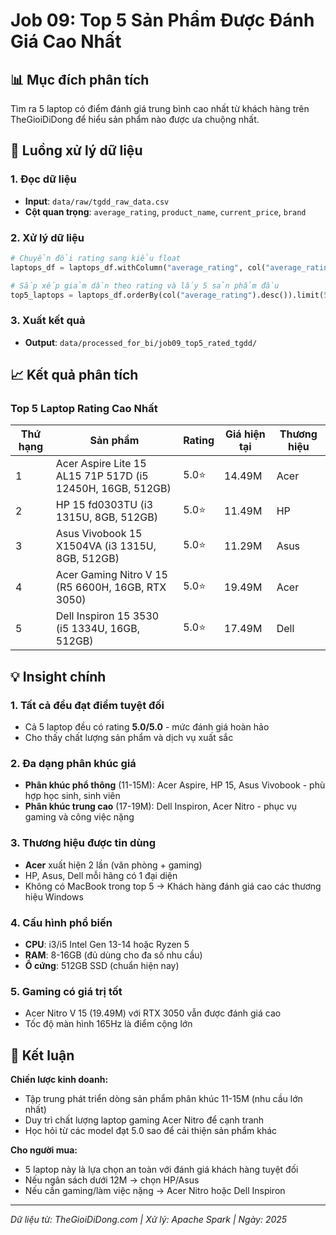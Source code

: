 # Job 09: Top 5 Sản Phẩm Được Đánh Giá Cao Nhất

## 📊 Mục đích phân tích
Tìm ra 5 laptop có điểm đánh giá trung bình cao nhất từ khách hàng trên TheGioiDiDong để hiểu sản phẩm nào được ưa chuộng nhất.

## 🔄 Luồng xử lý dữ liệu

### 1. Đọc dữ liệu
- **Input**: `data/raw/tgdd_raw_data.csv`
- **Cột quan trọng**: `average_rating`, `product_name`, `current_price`, `brand`

### 2. Xử lý dữ liệu
```python
# Chuyển đổi rating sang kiểu float
laptops_df = laptops_df.withColumn("average_rating", col("average_rating").cast("float"))

# Sắp xếp giảm dần theo rating và lấy 5 sản phẩm đầu
top5_laptops = laptops_df.orderBy(col("average_rating").desc()).limit(5)
```

### 3. Xuất kết quả
- **Output**: `data/processed_for_bi/job09_top5_rated_tgdd/`

## 📈 Kết quả phân tích

### Top 5 Laptop Rating Cao Nhất

| Thứ hạng | Sản phẩm | Rating | Giá hiện tại | Thương hiệu |
|----------|----------|---------|--------------|-------------|
| 1 | Acer Aspire Lite 15 AL15 71P 517D (i5 12450H, 16GB, 512GB) | 5.0⭐ | 14.49M | Acer |
| 2 | HP 15 fd0303TU (i3 1315U, 8GB, 512GB) | 5.0⭐ | 11.49M | HP |
| 3 | Asus Vivobook 15 X1504VA (i3 1315U, 8GB, 512GB) | 5.0⭐ | 11.29M | Asus |
| 4 | Acer Gaming Nitro V 15 (R5 6600H, 16GB, RTX 3050) | 5.0⭐ | 19.49M | Acer |
| 5 | Dell Inspiron 15 3530 (i5 1334U, 16GB, 512GB) | 5.0⭐ | 17.49M | Dell |

## 💡 Insight chính

### 1. **Tất cả đều đạt điểm tuyệt đối**
- Cả 5 laptop đều có rating **5.0/5.0** - mức đánh giá hoàn hảo
- Cho thấy chất lượng sản phẩm và dịch vụ xuất sắc

### 2. **Đa dạng phân khúc giá**
- **Phân khúc phổ thông** (11-15M): Acer Aspire, HP 15, Asus Vivobook - phù hợp học sinh, sinh viên
- **Phân khúc trung cao** (17-19M): Dell Inspiron, Acer Nitro - phục vụ gaming và công việc nặng

### 3. **Thương hiệu được tin dùng**
- **Acer** xuất hiện 2 lần (văn phòng + gaming)
- HP, Asus, Dell mỗi hãng có 1 đại diện
- Không có MacBook trong top 5 → Khách hàng đánh giá cao các thương hiệu Windows

### 4. **Cấu hình phổ biến**
- **CPU**: i3/i5 Intel Gen 13-14 hoặc Ryzen 5
- **RAM**: 8-16GB (đủ dùng cho đa số nhu cầu)
- **Ổ cứng**: 512GB SSD (chuẩn hiện nay)

### 5. **Gaming có giá trị tốt**
- Acer Nitro V 15 (19.49M) với RTX 3050 vẫn được đánh giá cao
- Tốc độ màn hình 165Hz là điểm cộng lớn

## 🎯 Kết luận

**Chiến lược kinh doanh:**
- Tập trung phát triển dòng sản phẩm phân khúc 11-15M (nhu cầu lớn nhất)
- Duy trì chất lượng laptop gaming Acer Nitro để cạnh tranh
- Học hỏi từ các model đạt 5.0 sao để cải thiện sản phẩm khác

**Cho người mua:**
- 5 laptop này là lựa chọn an toàn với đánh giá khách hàng tuyệt đối
- Nếu ngân sách dưới 12M → chọn HP/Asus
- Nếu cần gaming/làm việc nặng → Acer Nitro hoặc Dell Inspiron

---

*Dữ liệu từ: TheGioiDiDong.com | Xử lý: Apache Spark | Ngày: 2025*
